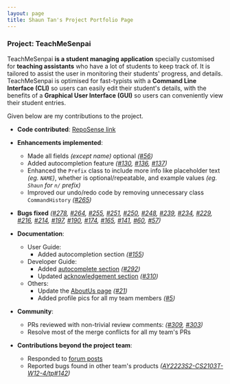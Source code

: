 ```yaml
---
layout: page
title: Shaun Tan's Project Portfolio Page
---
```


### Project: TeachMeSenpai

TeachMeSenpai **is a student managing application** specially customised for **teaching assistants** who have a lot of
students to keep track of. It is tailored to assist the user in monitoring their students' progress, and details. TeachMeSenpai is optimised for fast-typists with a **Command Line Interface (CLI)** so users can easily edit their student's details, with the benefits of a **Graphical User Interface (GUI)** so users can conveniently view their student entries.

Given below are my contributions to the project.

* **Code contributed**: [RepoSense link](https://nus-cs2103-ay2223s2.github.io/tp-dashboard/?search=evitanrelta&breakdown=true)

* **Enhancements implemented**:
  * Made all fields _(except name)_ optional _([#56])_
  * Added autocompletion feature _([#130], [#136], [#137])_
  * Enhanced the `Prefix` class to include more info like placeholder text _(eg. `NAME`)_, whether is optional/repeatable, and example values _(eg. `Shaun` for `n/` prefix)_
  * Improved our undo/redo code by removing unnecessary class `CommandHistory` _([#265])_

* **Bugs fixed** _([#278], [#264], [#255], [#251], [#250], [#248], [#239], [#234], [#229], [#216], [#214], [#197], [#190], [#174], [#165], [#141], [#60], [#57])_

* **Documentation**:
  * User Guide:
    * Added autocompletion section _([#155])_
  * Developer Guide:
    * Added [autocomplete section][ac-dg] _([#292])_
    * Updated [acknowledgement section][dg-acknowledgement] _([#310])_
  * Others:
    * Update the [AboutUs page] _([#21])_
    * Added profile pics for all my team members _([#5])_

* **Community**:
  * PRs reviewed with non-trivial review comments: _([#309], [#303])_
  * Resolve most of the merge conflicts for all my team's PRs

* **Contributions beyond the project team**:
  * Responded to [forum posts]
  * Reported bugs found in other team's products _([AY2223S2-CS2103T-W12-4/tp#142])_

[#5]: https://github.com/AY2223S2-CS2103T-W12-2/tp/pull/5
[#21]: https://github.com/AY2223S2-CS2103T-W12-2/tp/pull/21
[#130]: https://github.com/AY2223S2-CS2103T-W12-2/tp/pull/130
[#136]: https://github.com/AY2223S2-CS2103T-W12-2/tp/pull/136
[#137]: https://github.com/AY2223S2-CS2103T-W12-2/tp/pull/137
[#155]: https://github.com/AY2223S2-CS2103T-W12-2/tp/pull/155
[#309]: https://github.com/AY2223S2-CS2103T-W12-2/tp/pull/309
[#303]: https://github.com/AY2223S2-CS2103T-W12-2/tp/pull/303
[#292]: https://github.com/AY2223S2-CS2103T-W12-2/tp/pull/292
[#310]: https://github.com/AY2223S2-CS2103T-W12-2/tp/pull/310
[#56]: https://github.com/AY2223S2-CS2103T-W12-2/tp/pull/56
[#265]: https://github.com/AY2223S2-CS2103T-W12-2/tp/pull/265


[#278]: https://github.com/AY2223S2-CS2103T-W12-2/tp/pull/278
[#264]: https://github.com/AY2223S2-CS2103T-W12-2/tp/pull/264
[#255]: https://github.com/AY2223S2-CS2103T-W12-2/tp/pull/255
[#251]: https://github.com/AY2223S2-CS2103T-W12-2/tp/pull/251
[#250]: https://github.com/AY2223S2-CS2103T-W12-2/tp/pull/250
[#248]: https://github.com/AY2223S2-CS2103T-W12-2/tp/pull/248
[#239]: https://github.com/AY2223S2-CS2103T-W12-2/tp/pull/239
[#234]: https://github.com/AY2223S2-CS2103T-W12-2/tp/pull/234
[#229]: https://github.com/AY2223S2-CS2103T-W12-2/tp/pull/229
[#216]: https://github.com/AY2223S2-CS2103T-W12-2/tp/pull/216
[#214]: https://github.com/AY2223S2-CS2103T-W12-2/tp/pull/214
[#197]: https://github.com/AY2223S2-CS2103T-W12-2/tp/pull/197
[#190]: https://github.com/AY2223S2-CS2103T-W12-2/tp/pull/190
[#174]: https://github.com/AY2223S2-CS2103T-W12-2/tp/pull/174
[#165]: https://github.com/AY2223S2-CS2103T-W12-2/tp/pull/165
[#141]: https://github.com/AY2223S2-CS2103T-W12-2/tp/pull/141
[#60]: https://github.com/AY2223S2-CS2103T-W12-2/tp/pull/60
[#57]: https://github.com/AY2223S2-CS2103T-W12-2/tp/pull/57


[AY2223S2-CS2103T-W12-4/tp#142]: https://github.com/AY2223S2-CS2103T-W12-4/tp/issues/142
[forum posts]: https://github.com/nus-cs2103-AY2223S2/forum/issues?q=is%3Aissue+involves%3Aevitanrelta
[AboutUs page]: https://ay2223s2-cs2103t-w12-2.github.io/tp/AboutUs.html
[ac-dg]: https://ay2223s2-cs2103t-w12-2.github.io/tp/DeveloperGuide.html#autocomplete-feature
[dg-acknowledgement]: https://ay2223s2-cs2103t-w12-2.github.io/tp/DeveloperGuide.html#acknowledgements
